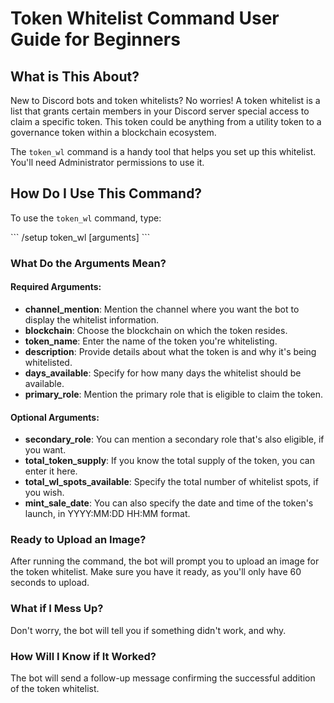 # Token Whitelist Command User Guide for Beginners

## What is This About?

New to Discord bots and token whitelists? No worries! A token whitelist is a list that grants certain members in your Discord server special access to claim a specific token. This token could be anything from a utility token to a governance token within a blockchain ecosystem.

The `token_wl` command is a handy tool that helps you set up this whitelist. You'll need Administrator permissions to use it.

## How Do I Use This Command?

To use the `token_wl` command, type:

\`\`\`
/setup token_wl [arguments]
\`\`\`

### What Do the Arguments Mean?

#### Required Arguments:

- **channel_mention**: Mention the channel where you want the bot to display the whitelist information. 
- **blockchain**: Choose the blockchain on which the token resides.
- **token_name**: Enter the name of the token you're whitelisting.
- **description**: Provide details about what the token is and why it's being whitelisted.
- **days_available**: Specify for how many days the whitelist should be available.
- **primary_role**: Mention the primary role that is eligible to claim the token.

#### Optional Arguments:

- **secondary_role**: You can mention a secondary role that's also eligible, if you want.
- **total_token_supply**: If you know the total supply of the token, you can enter it here.
- **total_wl_spots_available**: Specify the total number of whitelist spots, if you wish.
- **mint_sale_date**: You can also specify the date and time of the token's launch, in YYYY:MM:DD HH:MM format.

### Ready to Upload an Image?

After running the command, the bot will prompt you to upload an image for the token whitelist. Make sure you have it ready, as you'll only have 60 seconds to upload.

### What if I Mess Up?

Don't worry, the bot will tell you if something didn't work, and why.

### How Will I Know if It Worked?

The bot will send a follow-up message confirming the successful addition of the token whitelist.

